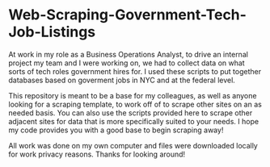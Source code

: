 # Web-Scraping-Government-Tech-Job-Listings

At work in my role as a Business Operations Analyst, to drive an internal project my team and I were working on, we had to collect data on what sorts of tech roles government hires for. I used these scripts to put together databases based on goverment jobs in NYC and at the federal level.

This repository is meant to be a base for my colleagues, as well as anyone looking for a scraping template, to work off of to scrape other sites on an as needed basis. You can also use the scripts provided here to scrape other adjacent sites for data that is more specifically suited to your needs. I hope my code provides you with a good base to begin scraping away!

All work was done on my own computer and files were downloaded locally for work privacy reasons. Thanks for looking around!
